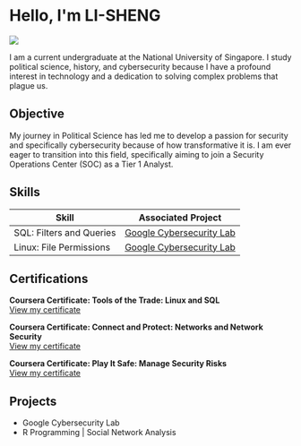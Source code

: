 # Hello, I'm LI-SHENG
<a href="www.linkedin.com/in/ong-li-sheng"><img src="https://img.shields.io/badge/-LinkedIn-0072b1?&style=for-the-badge&logo=linkedin&logoColor=white" /></a>

I am a current undergraduate at the National University of Singapore. I study political science, history, and cybersecurity because I have a profound interest in technology and a dedication to solving complex problems that plague us.

## Objective

My journey in Political Science has led me to develop a passion for security and specifically cybersecurity because of how transformative it is. I am ever eager to transition into this field, specifically aiming to join a Security Operations Center (SOC) as a Tier 1 Analyst.

## Skills

| Skill                                         | Associated Project         |
|-----------------------------------------------|----------------------------|
| SQL: Filters and Queries                      | <a href="https://docs.google.com/document/d/1fuIydYYP4FcFGFrb36wwewu_-Aorfji3lGxf6eaV6J0/edit?tab=t.0">Google Cybersecurity Lab</a>|
| Linux: File Permissions                       | <a href="https://docs.google.com/document/d/1N05y385ypkhyrwJKpR8DBUhrSjMOOYvTFdmxepDeFXw/edit?tab=t.0">Google Cybersecurity Lab</a>|

## Certifications

<div>

**Coursera Certificate: Tools of the Trade: Linux and SQL**  
[View my certificate](https://coursera.org/share/3b723e889db99cbd9fe817efb7908d2d)

**Coursera Certificate: Connect and Protect: Networks and Network Security**  
[View my certificate](https://coursera.org/share/7431304620b93c9ceeb4b17df72de1e6)

**Coursera Certificate: Play It Safe: Manage Security Risks**  
[View my certificate](https://coursera.org/share/0f8ee92d98a51b2ac0ca3c2677c2d39c)

</div>

## Projects
- Google Cybersecurity Lab
- R Programming | Social Network Analysis 
